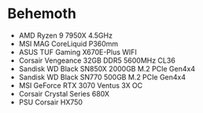 # Behemoth

* AMD Ryzen 9 7950X 4.5GHz
* MSI MAG CoreLiquid P360mm
* ASUS TUF Gaming X670E-Plus WIFI
* Corsair Vengeance 32GB DDR5 5600MHz CL36
* Sandisk WD Black SN850X 2000GB M.2 PCIe Gen4x4
* Sandisk WD Black SN770 500GB M.2 PCIe Gen4x4
* MSI GeForce RTX 3070 Ventus 3X OC
* Corsair Crystal Series 680X
* PSU Corsair HX750
